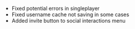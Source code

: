 - Fixed potential errors in singleplayer
- Fixed username cache not saving in some cases
- Added invite button to social interactions menu